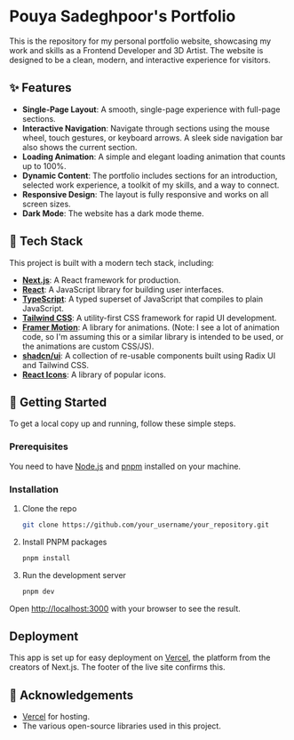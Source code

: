 # Pouya Sadeghpoor's Portfolio

This is the repository for my personal portfolio website, showcasing my work and skills as a Frontend Developer and 3D Artist. The website is designed to be a clean, modern, and interactive experience for visitors.

## ✨ Features

*   **Single-Page Layout**: A smooth, single-page experience with full-page sections.
*   **Interactive Navigation**: Navigate through sections using the mouse wheel, touch gestures, or keyboard arrows. A sleek side navigation bar also shows the current section.
*   **Loading Animation**: A simple and elegant loading animation that counts up to 100%.
*   **Dynamic Content**: The portfolio includes sections for an introduction, selected work experience, a toolkit of my skills, and a way to connect.
*   **Responsive Design**: The layout is fully responsive and works on all screen sizes.
*   **Dark Mode**: The website has a dark mode theme.

## 🚀 Tech Stack

This project is built with a modern tech stack, including:

*   **[Next.js](https://nextjs.org/)**: A React framework for production.
*   **[React](https://reactjs.org/)**: A JavaScript library for building user interfaces.
*   **[TypeScript](https://www.typescriptlang.org/)**: A typed superset of JavaScript that compiles to plain JavaScript.
*   **[Tailwind CSS](https://tailwindcss.com/)**: A utility-first CSS framework for rapid UI development.
*   **[Framer Motion](https://www.framer.com/motion/)**: A library for animations. (Note: I see a lot of animation code, so I'm assuming this or a similar library is intended to be used, or the animations are custom CSS/JS).
*   **[shadcn/ui](https://ui.shadcn.com/)**: A collection of re-usable components built using Radix UI and Tailwind CSS.
*   **[React Icons](https://react-icons.github.io/react-icons/)**: A library of popular icons.

## 🏁 Getting Started

To get a local copy up and running, follow these simple steps.

### Prerequisites

You need to have [Node.js](https://nodejs.org/) and [pnpm](https://pnpm.io/) installed on your machine.

### Installation

1.  Clone the repo
    ```sh
    git clone https://github.com/your_username/your_repository.git
    ```
2.  Install PNPM packages
    ```sh
    pnpm install
    ```
3.  Run the development server
    ```sh
    pnpm dev
    ```

Open [http://localhost:3000](http://localhost:3000) with your browser to see the result.

## Deployment

This app is set up for easy deployment on [Vercel](https://vercel.com/), the platform from the creators of Next.js. The footer of the live site confirms this.

## 🙏 Acknowledgements

*   [Vercel](https://vercel.com/) for hosting.
*   The various open-source libraries used in this project.
